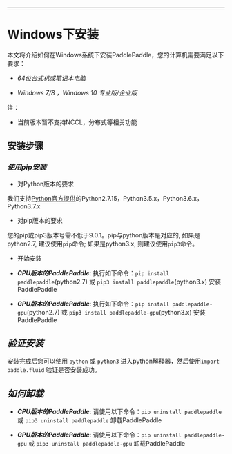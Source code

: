 ***

# **Windows下安装**

本文将介绍如何在Windows系统下安装PaddlePaddle，您的计算机需要满足以下要求：

* *64位台式机或笔记本电脑*

* *Windows 7/8 ，Windows 10 专业版/企业版*

注：

* 当前版本暂不支持NCCL，分布式等相关功能

## 安装步骤

### ***使用pip安装***

* 对Python版本的要求

我们支持[Python官方提供](https://www.python.org/downloads/)的Python2.7.15，Python3.5.x，Python3.6.x，Python3.7.x

* 对pip版本的要求

您的pip或pip3版本号需不低于9.0.1。pip与python版本是对应的, 如果是python2.7, 建议使用`pip`命令; 如果是python3.x, 则建议使用`pip3`命令。

* 开始安装

* ***CPU版本的PaddlePaddle***:
执行如下命令：`pip install paddlepaddle`(python2.7) 或 `pip3 install paddlepaddle`(python3.x) 安装PaddlePaddle

* ***GPU版本的PaddlePaddle***:
执行如下命令：`pip install paddlepaddle-gpu`(python2.7) 或 `pip3 install paddlepaddle-gpu`(python3.x) 安装PaddlePaddle

## ***验证安装***
安装完成后您可以使用 `python` 或 `python3` 进入python解释器，然后使用`import paddle.fluid` 验证是否安装成功。

## ***如何卸载***

* ***CPU版本的PaddlePaddle***:
请使用以下命令：`pip uninstall paddlepaddle` 或 `pip3 uninstall paddlepaddle`  卸载PaddlePaddle

* ***GPU版本的PaddlePaddle***:
请使用以下命令：`pip uninstall paddlepaddle-gpu` 或 `pip3 uninstall paddlepaddle-gpu`  卸载PaddlePaddle

